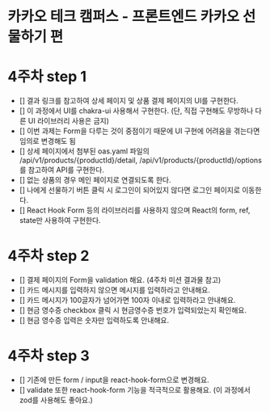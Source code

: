 # 카카오 테크 캠퍼스 - 프론트엔드 카카오 선물하기 편

# 4주차 step 1

- [] 결과 링크를 참고하여 상세 페이지 및 상품 결제 페이지의 UI를 구현한다.
- [] 이 과정에서 UI를 chakra-ui 사용해서 구현한다. (단, 직접 구현해도 무방하나 다른 UI 라이브러리 사용은 금지)
- [] 이번 과제는 Form을 다루는 것이 중점이기 때문에 UI 구현에 어려움을 겪는다면 임의로 변경해도 됨
- [] 상세 페이지에서 첨부된 oas.yaml 파일의 /api/v1/products/{productId}/detail, /api/v1/products/{productId}/options를 참고하여 API를 구현한다.
- [] 없는 상품의 경우 메인 페이지로 연결되도록 한다.
- [] 나에게 선물하기 버튼 클릭 시 로그인이 되어있지 않다면 로그인 페이지로 이동한다.
- [] React Hook Form 등의 라이브러리를 사용하지 않으며 React의 form, ref, state만 사용하여 구현한다.

# 4주차 step 2

- [] 결제 페이지의 Form을 validation 해요. (4주차 미션 결과물 참고)
- [] 카드 메시지를 입력하지 않으면 메시지를 입력하라고 안내해요.
- [] 카드 메시지가 100글자가 넘어가면 100자 이내로 입력하라고 안내해요.
- [] 현금 영수증 checkbox 클릭 시 현금영수증 번호가 입력되었는지 확인해요.
- [] 현금 영수증 입력은 숫자만 입력하도록 안내해요.

# 4주차 step 3

- [] 기존에 만든 form / input을 react-hook-form으로 변경해요.
- [] validate 또한 react-hook-form 기능을 적극적으로 활용해요. (이 과정에서 zod를 사용해도 좋아요.)
